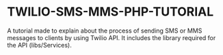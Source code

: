 # TWILIO-SMS-MMS-PHP-TUTORIAL
A tutorial made to explain about the process of sending SMS or MMS messages to clients by using Twilio API. It includes the library required for the API (libs/Services).
